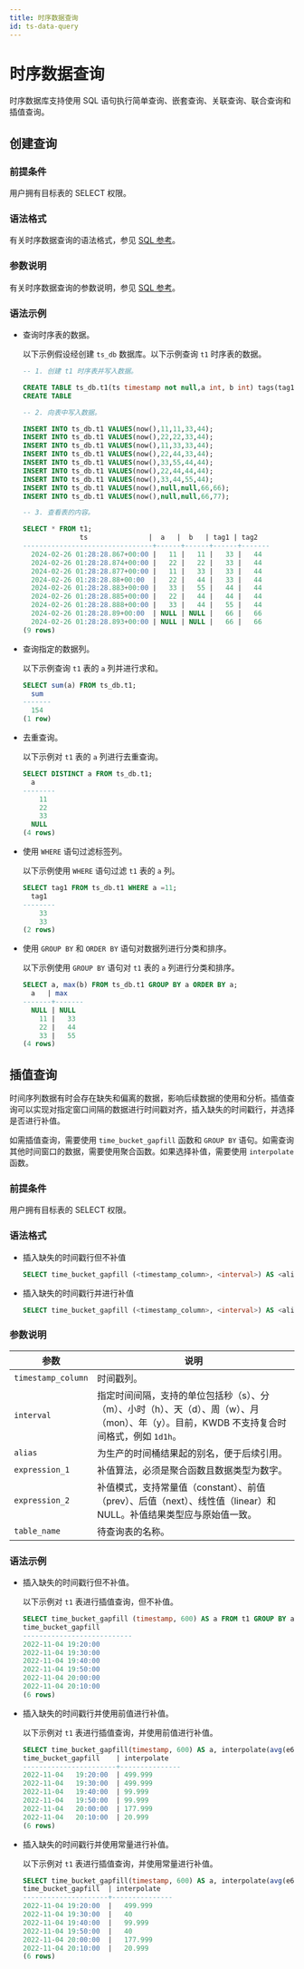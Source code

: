 ```yaml
---
title: 时序数据查询
id: ts-data-query
---
```


# 时序数据查询

时序数据库支持使用 SQL 语句执行简单查询、嵌套查询、关联查询、联合查询和插值查询。


## 创建查询

### 前提条件

用户拥有目标表的 SELECT 权限。

### 语法格式

有关时序数据查询的语法格式，参见 [SQL 参考](../../sql-reference/dml/ts-db/ts-select.md#语法格式)。

### 参数说明

有关时序数据查询的参数说明，参见 [SQL 参考](../../sql-reference/dml/ts-db/ts-select.md#参数说明)。

### 语法示例

- 查询时序表的数据。

    以下示例假设经创建 `ts_db` 数据库。以下示例查询 `t1` 时序表的数据。

    ```sql
    -- 1. 创建 t1 时序表并写入数据。

    CREATE TABLE ts_db.t1(ts timestamp not null,a int, b int) tags(tag1 int not null, tag2 int) primary tags(tag1);
    CREATE TABLE

    -- 2. 向表中写入数据。

    INSERT INTO ts_db.t1 VALUES(now(),11,11,33,44);
    INSERT INTO ts_db.t1 VALUES(now(),22,22,33,44);
    INSERT INTO ts_db.t1 VALUES(now(),11,33,33,44);
    INSERT INTO ts_db.t1 VALUES(now(),22,44,33,44);
    INSERT INTO ts_db.t1 VALUES(now(),33,55,44,44);
    INSERT INTO ts_db.t1 VALUES(now(),22,44,44,44);
    INSERT INTO ts_db.t1 VALUES(now(),33,44,55,44);
    INSERT INTO ts_db.t1 VALUES(now(),null,null,66,66);
    INSERT INTO ts_db.t1 VALUES(now(),null,null,66,77);

    -- 3. 查看表的内容。

    SELECT * FROM t1;
                  ts               |  a   |  b   | tag1 | tag2
    --------------------------------+------+------+------+-------
      2024-02-26 01:28:28.867+00:00 |   11 |   11 |   33 |   44
      2024-02-26 01:28:28.874+00:00 |   22 |   22 |   33 |   44
      2024-02-26 01:28:28.877+00:00 |   11 |   33 |   33 |   44
      2024-02-26 01:28:28.88+00:00  |   22 |   44 |   33 |   44
      2024-02-26 01:28:28.883+00:00 |   33 |   55 |   44 |   44
      2024-02-26 01:28:28.885+00:00 |   22 |   44 |   44 |   44
      2024-02-26 01:28:28.888+00:00 |   33 |   44 |   55 |   44
      2024-02-26 01:28:28.89+00:00  | NULL | NULL |   66 |   66
      2024-02-26 01:28:28.893+00:00 | NULL | NULL |   66 |   66
    (9 rows)
    ```

- 查询指定的数据列。

    以下示例查询 `t1` 表的 `a` 列并进行求和。

    ```sql
    SELECT sum(a) FROM ts_db.t1;
      sum
    -------
      154
    (1 row)
    ```

- 去重查询。

    以下示例对 `t1` 表的 `a` 列进行去重查询。

    ```sql
    SELECT DISTINCT a FROM ts_db.t1;
      a
    --------
        11
        22
        33
      NULL
    (4 rows)
    ```

- 使用 `WHERE` 语句过滤标签列。

    以下示例使用 `WHERE` 语句过滤 `t1` 表的 `a` 列。

    ```sql
    SELECT tag1 FROM ts_db.t1 WHERE a =11;
      tag1
    --------
        33
        33
    (2 rows)
    ```

- 使用 `GROUP BY` 和 `ORDER BY` 语句对数据列进行分类和排序。

    以下示例使用 `GROUP BY` 语句对 `t1` 表的 `a` 列进行分类和排序。

    ```sql
    SELECT a, max(b) FROM ts_db.t1 GROUP BY a ORDER BY a;
      a   | max
    -------+-------
      NULL | NULL
        11 |   33
        22 |   44
        33 |   55
    (4 rows)
    ```

## 插值查询

时间序列数据有时会存在缺失和偏离的数据，影响后续数据的使用和分析。插值查询可以实现对指定窗口间隔的数据进行时间戳对齐，插入缺失的时间戳行，并选择是否进行补值。

如需插值查询，需要使用 `time_bucket_gapfill` 函数和 `GROUP BY` 语句。如需查询其他时间窗口的数据，需要使用聚合函数。如果选择补值，需要使用 `interpolate` 函数。

### 前提条件

用户拥有目标表的 SELECT 权限。

### 语法格式

- 插入缺失的时间戳行但不补值

    ```sql
    SELECT time_bucket_gapfill (<timestamp_column>, <interval>) AS <alias> FROM <table_name> GROUP BY <alias> [ORDER BY <alias>];
    ```

- 插入缺失的时间戳行并进行补值

    ```sql
    SELECT time_bucket_gapfill (<timestamp_column>, <interval>) AS <alias> interpolate (expression_1, expression_2) FROM <table_name> GROUP BY <alias> [ORDER BY <alias>];
    ```

### 参数说明

| 参数 | 说明 |
| --- | --- |
| `timestamp_column` | 时间戳列。 |
| `interval` | 指定时间间隔，支持的单位包括秒（s）、分（m）、小时（h）、天（d）、周（w）、月（mon）、年（y）。目前，KWDB 不支持复合时间格式，例如 `1d1h`。|
| `alias` | 为生产的时间桶结果起的别名，便于后续引用。|
| `expression_1` |  补值算法，必须是聚合函数且数据类型为数字。 |
| `expression_2` | 补值模式，支持常量值（constant）、前值（prev）、后值（next）、线性值（linear）和 NULL。补值结果类型应与原始值一致。 |
| `table_name` | 待查询表的名称。|

### 语法示例

- 插入缺失的时间戳行但不补值。

    以下示例对 `t1` 表进行插值查询，但不补值。

    ```sql
    SELECT time_bucket_gapfill (timestamp, 600) AS a FROM t1 GROUP BY a ORDER BY a;
    time_bucket_gapfill
    ---------------------------
    2022-11-04 19:20:00
    2022-11-04 19:30:00
    2022-11-04 19:40:00
    2022-11-04 19:50:00
    2022-11-04 20:00:00
    2022-11-04 20:10:00
    (6 rows)
    ```

- 插入缺失的时间戳行并使用前值进行补值。

    以下示例对 `t1` 表进行插值查询，并使用前值进行补值。

    ```sql
    SELECT time_bucket_gapfill(timestamp, 600) AS a, interpolate(avg(e6), PREV) FROM t1 GROUP BY a ORDER BY a;
    time_bucket_gapfill    | interpolate
    -----------------------+---------------
    2022-11-04   19:20:00  | 499.999
    2022-11-04   19:30:00  | 499.999
    2022-11-04   19:40:00  | 99.999
    2022-11-04   19:50:00  | 99.999
    2022-11-04   20:00:00  | 177.999
    2022-11-04   20:10:00  | 20.999
    (6 rows)
    ```

- 插入缺失的时间戳行并使用常量进行补值。

    以下示例对 `t1` 表进行插值查询，并使用常量进行补值。

    ```sql
    SELECT time_bucket_gapfill(timestamp, 600) AS a, interpolate(avg(e6), '40') FROM t1 GROUP BY a ORDER BY a;
    time_bucket_gapfill  | interpolate
    ---------------------+---------------
    2022-11-04 19:20:00  |   499.999
    2022-11-04 19:30:00  |   40
    2022-11-04 19:40:00  |   99.999
    2022-11-04 19:50:00  |   40
    2022-11-04 20:00:00  |   177.999
    2022-11-04 20:10:00  |   20.999
    (6 rows)
    ```
